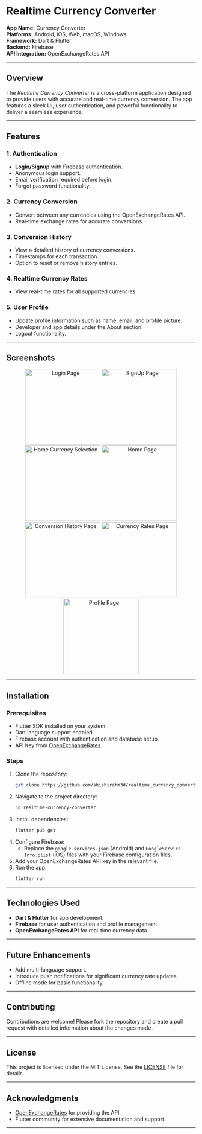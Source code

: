 # Realtime Currency Converter

**App Name:** Currency Converter  
**Platforms:** Android, iOS, Web, macOS, Windows  
**Framework:** Dart & Flutter  
**Backend:** Firebase  
**API Integration:** OpenExchangeRates API  

---

## Overview
The *Realtime Currency Converter* is a cross-platform application designed to provide users with accurate and real-time currency conversion. The app features a sleek UI, user authentication, and powerful functionality to deliver a seamless experience.

---

## Features

### 1. Authentication
- **Login/Signup** with Firebase authentication.
- Anonymous login support.
- Email verification required before login.
- Forgot password functionality.

### 2. Currency Conversion
- Convert between any currencies using the OpenExchangeRates API.
- Real-time exchange rates for accurate conversions.

### 3. Conversion History
- View a detailed history of currency conversions.
- Timestamps for each transaction.
- Option to reset or remove history entries.

### 4. Realtime Currency Rates
- View real-time rates for all supported currencies.

### 5. User Profile
- Update profile information such as name, email, and profile picture.
- Developer and app details under the About section.
- Logout functionality.

---

## Screenshots

<div align="center">
  <!-- First Row -->
  <img src="https://github.com/shishirahm3d/realtime_currency_converter/blob/main/assets/ui_ss/Login_Page.png" alt="Login Page" width="200">
  <img src="https://github.com/shishirahm3d/realtime_currency_converter/blob/main/assets/ui_ss/SignUp_Page.png" alt="SignUp Page" width="200">
  <img src="https://github.com/shishirahm3d/realtime_currency_converter/blob/main/assets/ui_ss/Home_Currency_Selection.png" alt="Home Currency Selection" width="200">
  
  <!-- Second Row -->
  <img src="https://github.com/shishirahm3d/realtime_currency_converter/blob/main/assets/ui_ss/Home_Page.png" alt="Home Page" width="200">
  <img src="https://github.com/shishirahm3d/realtime_currency_converter/blob/main/assets/ui_ss/Conversion_History_Page.png" alt="Conversion History Page" width="200">
  <img src="https://github.com/shishirahm3d/realtime_currency_converter/blob/main/assets/ui_ss/Currency_Rates_Page.png" alt="Currency Rates Page" width="200">
  <img src="https://github.com/shishirahm3d/realtime_currency_converter/blob/main/assets/ui_ss/Profile_Page.png" alt="Profile Page" width="200">
  
</div>

---

## Installation

### Prerequisites
- Flutter SDK installed on your system.
- Dart language support enabled.
- Firebase account with authentication and database setup.
- API Key from [OpenExchangeRates](https://openexchangerates.org/).

### Steps
1. Clone the repository:
   ```bash
   git clone https://github.com/shishirahm3d/realtime_currency_converter.git
   ```
2. Navigate to the project directory:
   ```bash
   cd realtime-currency-converter
   ```
3. Install dependencies:
   ```bash
   flutter pub get
   ```
4. Configure Firebase:
   - Replace the `google-services.json` (Android) and `GoogleService-Info.plist` (iOS) files with your Firebase configuration files.
5. Add your OpenExchangeRates API key in the relevant file.
6. Run the app:
   ```bash
   flutter run
   ```

---

## Technologies Used
- **Dart & Flutter** for app development.
- **Firebase** for user authentication and profile management.
- **OpenExchangeRates API** for real-time currency data.

---

## Future Enhancements
- Add multi-language support.
- Introduce push notifications for significant currency rate updates.
- Offline mode for basic functionality.

---

## Contributing
Contributions are welcome! Please fork the repository and create a pull request with detailed information about the changes made.

---

## License
This project is licensed under the MIT License. See the [LICENSE](LICENSE) file for details.

---

## Acknowledgments
- [OpenExchangeRates](https://openexchangerates.org/) for providing the API.
- Flutter community for extensive documentation and support.

---
